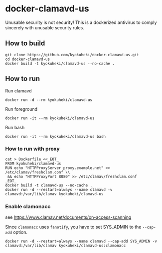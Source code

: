 # docker-clamavd-us
Unusable security is not security! This is a dockerized antivirus to comply sincerely with unusable security rules.

## How to build
```
git clone https://github.com/kyokuheki/docker-clamavd-us.git
cd docker-clamavd-us
docker build -t kyokuheki/clamavd-us --no-cache .
```

## How to run
Run clamavd
```shell
docker run -d --rm kyokuheki/clamavd-us
```

Run foreground
```shell
docker run -it --rm kyokuheki/clamavd-us
```

Run bash
```shell
docker run -it --rm kyokuheki/clamavd-us bash
```

### How to run with proxy

```shell
cat > Dockerfile <<_EOT_
FROM kyokuheki/clamavd-us
RUN echo "HTTPProxyServer proxy.example.net" >> /etc/clamav/freshclam.conf \\
 && echo "HTTPProxyPort 8080" >> /etc/clamav/freshclam.conf
_EOT_
docker build -t clamavd-us --no-cache .
docker run -d --restart=always --name clamavd -v clamavd:/var/lib/clamav kyokuheki/clamavd-us
```

### Enable clamonacc

see https://www.clamav.net/documents/on-access-scanning

Since `clamonacc` uses `fanotify`, you have to set SYS_ADMIN to the `--cap-add` option.

```shell
docker run -d --restart=always --name clamavd --cap-add SYS_ADMIN -v clamavd:/var/lib/clamav kyokuheki/clamavd-us:clamonacc
```
